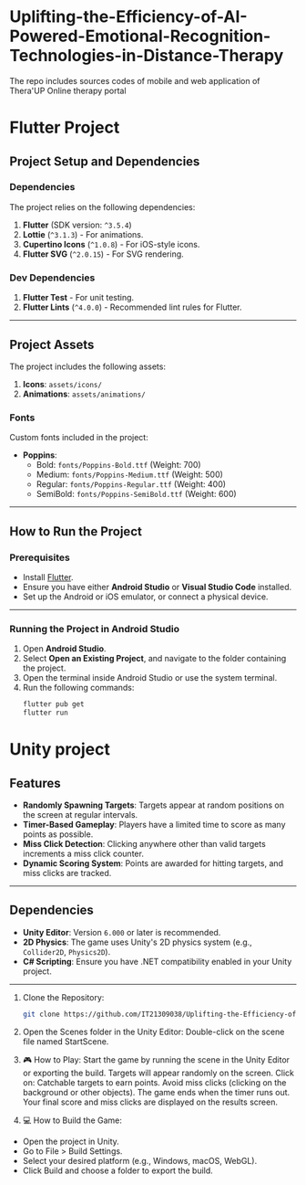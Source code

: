 # Uplifting-the-Efficiency-of-AI-Powered-Emotional-Recognition-Technologies-in-Distance-Therapy
The repo includes sources codes of mobile and web application of Thera'UP Online therapy portal

# Flutter Project 

## Project Setup and Dependencies

### Dependencies
The project relies on the following dependencies:

1. **Flutter** (SDK version: `^3.5.4`)
2. **Lottie** (`^3.1.3`) - For animations.
3. **Cupertino Icons** (`^1.0.8`) - For iOS-style icons.
4. **Flutter SVG** (`^2.0.15`) - For SVG rendering.

### Dev Dependencies
1. **Flutter Test** - For unit testing.
2. **Flutter Lints** (`^4.0.0`) - Recommended lint rules for Flutter.

---

## Project Assets
The project includes the following assets:

1. **Icons**: `assets/icons/`
2. **Animations**: `assets/animations/`

### Fonts
Custom fonts included in the project:
- **Poppins**:
  - Bold: `fonts/Poppins-Bold.ttf` (Weight: 700)
  - Medium: `fonts/Poppins-Medium.ttf` (Weight: 500)
  - Regular: `fonts/Poppins-Regular.ttf` (Weight: 400)
  - SemiBold: `fonts/Poppins-SemiBold.ttf` (Weight: 600)

---

## How to Run the Project

### Prerequisites
- Install [Flutter](https://flutter.dev/docs/get-started/install).
- Ensure you have either **Android Studio** or **Visual Studio Code** installed.
- Set up the Android or iOS emulator, or connect a physical device.

---

### Running the Project in Android Studio

1. Open **Android Studio**.
2. Select **Open an Existing Project**, and navigate to the folder containing the project.
3. Open the terminal inside Android Studio or use the system terminal.
4. Run the following commands:
   ```bash
   flutter pub get
   flutter run


# Unity project

## Features
- **Randomly Spawning Targets**: Targets appear at random positions on the screen at regular intervals.
- **Timer-Based Gameplay**: Players have a limited time to score as many points as possible.
- **Miss Click Detection**: Clicking anywhere other than valid targets increments a miss click counter.
- **Dynamic Scoring System**: Points are awarded for hitting targets, and miss clicks are tracked.

---

## Dependencies
- **Unity Editor**: Version `6.000` or later is recommended. 
- **2D Physics**: The game uses Unity's 2D physics system (e.g., `Collider2D`, `Physics2D`).
- **C# Scripting**: Ensure you have .NET compatibility enabled in your Unity project.

---

1. Clone the Repository:
   ```bash
   git clone https://github.com/IT21309038/Uplifting-the-Efficiency-of-AI-Powered-Emotional-Recognition-Technologies-in-Distance-Therapy.git
   

2. Open the Scenes folder in the Unity Editor: 
Double-click on the scene file named StartScene.


3. 🎮 How to Play:
Start the game by running the scene in the Unity Editor or exporting the build.
Targets will appear randomly on the screen.
Click on:
Catchable targets to earn points.
Avoid miss clicks (clicking on the background or other objects).
The game ends when the timer runs out.
Your final score and miss clicks are displayed on the results screen.

4. 💻 How to Build the Game:
- Open the project in Unity.
- Go to File > Build Settings.
- Select your desired platform (e.g., Windows, macOS, WebGL).
- Click Build and choose a folder to export the build.
